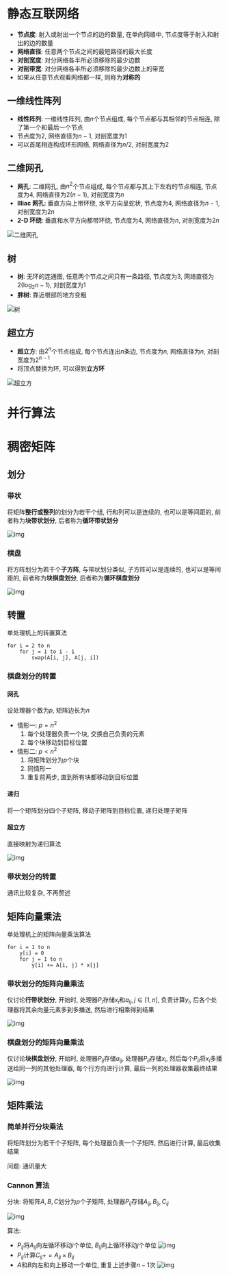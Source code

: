 # 静态互联网络

- **节点度**: 射入或射出一个节点的边的数量, 在单向网络中, 节点度等于射入和射出的边的数量
- **网络直径**: 任意两个节点之间的最短路径的最大长度
- **对剖宽度**: 对分网络各半所必须移除的最少边数
- **对剖带宽**: 对分网络各半所必须移除的最少边数上的带宽
- 如果从任意节点观看网络都一样, 则称为**对称的**

## 一维线性阵列

- **线性阵列**: 一维线性阵列, 由$n$个节点组成, 每个节点都与其相邻的节点相连, 除了第一个和最后一个节点
- 节点度为$2$, 网络直径为$n-1$, 对剖宽度为$1$
- 可以首尾相连构成环形网络, 网络直径为$n/2$, 对剖宽度为$2$

## 二维网孔

- **网孔**: 二维网孔, 由$n^2$个节点组成, 每个节点都与其上下左右的节点相连, 节点度为$4$, 网络直径为$2(n-1)$, 对剖宽度为$n$
- **Illiac 网孔**: 垂直方向上带环绕, 水平方向呈蛇状, 节点度为$4$, 网络直径为$n-1$, 对剖宽度为$2n$
- **2-D 环绕**: 垂直和水平方向都带环绕, 节点度为$4$, 网络直径为$n$, 对剖宽度为$2n$

![二维网孔](images/1.png)

## 树

- **树**: 无环的连通图, 任意两个节点之间只有一条路径, 节点度为$3$, 网络直径为$2(\log_2 n - 1)$, 对剖宽度为$1$
- **胖树**: 靠近根部的地方变粗

![树](images/2.png)

## 超立方

- **超立方**: 由$2^n$个节点组成, 每个节点连出$n$条边, 节点度为$n$, 网络直径为$n$, 对剖宽度为$2^{n-1}$
- 将顶点替换为环, 可以得到**立方环**

![超立方](images/3.png)

# 并行算法

# 稠密矩阵

## 划分

### 带状

将矩阵**整行或整列**的划分为若干个组, 行和列可以是连续的, 也可以是等间距的, 前者称为**块带状划分**, 后者称为**循环带状划分**

![img](images/4.png)

### 棋盘

将方阵划分为若干个**子方阵**, 与带状划分类似, 子方阵可以是连续的, 也可以是等间距的, 前者称为**块棋盘划分**, 后者称为**循环棋盘划分**

![img](images/5.png)

## 转置

单处理机上的转置算法

```
for i = 2 to n
    for j = 1 to i - 1
        swap(A[i, j], A[j, i])
```

### 棋盘划分的转置

#### 网孔

设处理器个数为$p$, 矩阵边长为$n$

- 情形一: $p=n^2$
  1. 每个处理器负责一个块, 交换自己负责的元素
  2. 每个块移动到目标位置
- 情形二: $p<n^2$
  1. 将矩阵划分为$p$个块
  2. 同情形一
  3. 重复前两步, 直到所有块都移动到目标位置

#### 递归

将一个矩阵划分四个子矩阵, 移动子矩阵到目标位置, 递归处理子矩阵

#### 超立方

直接映射为递归算法

![img](images/6.png)

### 带状划分的转置

通讯比较复杂, 不再赘述

## 矩阵向量乘法

单处理机上的矩阵向量乘法算法

```
for i = 1 to n
    y[i] = 0
    for j = 1 to n
        y[i] += A[i, j] * x[j]
```

### 带状划分的矩阵向量乘法

仅讨论**行带状划分**, 开始时, 处理器$P_i$存储$x_i$和$a_{ij}, j \in [1, n]$, 负责计算$y_i$, 后各个处理器将其余向量元素多到多播送, 然后进行相乘得到结果

![img](images/7.png)

### 棋盘划分的矩阵向量乘法

仅讨论**块棋盘划分**, 开始时, 处理器$P_{ij}$存储$a_{ij}$, 处理器$P_{ii}$存储$x_i$, 然后每个$P_{ii}$将$x_i$多播送给同一列的其他处理器, 每个行方向进行计算, 最后一列的处理器收集最终结果

![img](images/8.png)

## 矩阵乘法

### 简单并行分块乘法

将矩阵划分为若干个子矩阵, 每个处理器负责一个子矩阵, 然后进行计算, 最后收集结果

问题: 通讯量大

### Cannon 算法

分块: 将矩阵$A,B,C$划分为$p$个子矩阵, 处理器$P_{ij}$存储$A_{ij}, B_{ij}, C_{ij}$

![img](images/9.png)

算法:

- $P_{ij}$将$A_{ij}$向左循环移动$i$个单位, $B_{ij}$向上循环移动$j$个单位
  ![img](images/10.png)
- $P_{ij}$计算$C_{ij} += A_{ij} \times B_{ij}$
- $A$和$B$向左和向上移动一个单位, 重复上述步骤$n-1$次
  ![img](images/11.png)
